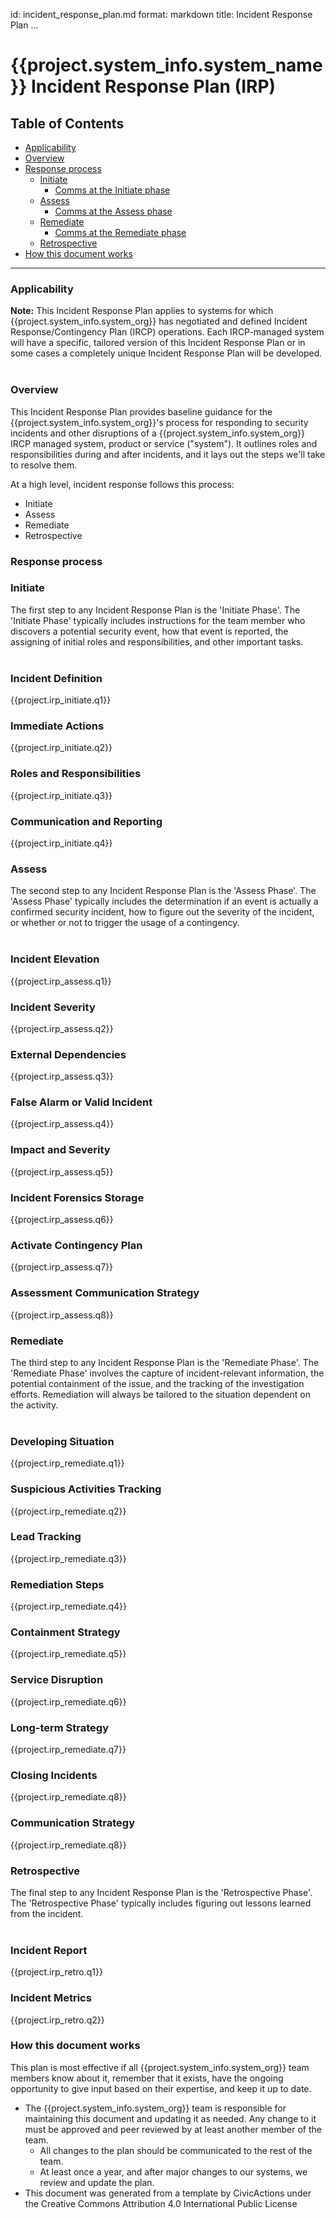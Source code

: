 id: incident_response_plan.md
format: markdown
title: Incident Response Plan
...
# {{project.system_info.system_name}} Incident Response Plan (IRP)

## Table of Contents

*   [Applicability](#applicability)
*   [Overview](#overview)
*   [Response process](#response-process)
    *   [Initiate](#initiate)
        *   [Comms at the Initiate phase](#communication-and-reporting)
    *   [Assess](#assess)
        *   [Comms at the Assess phase](#assessment-communication-strategy)
    *   [Remediate](#remediate)
        *   [Comms at the Remediate phase](#communication-strategy)
    *   [Retrospective](#retrospective)
*   [How this document works](#how-this-document-works)

* * *

### Applicability

**Note:**  This Incident Response Plan applies to systems for which {{project.system_info.system_org}} has negotiated and defined Incident Response/Contingency Plan (IRCP) operations. Each IRCP-managed system will have a specific, tailored version of this Incident Response Plan or in some cases a completely unique Incident Response Plan will be developed.
&nbsp;

### Overview

This Incident Response Plan provides baseline guidance for the {{project.system_info.system_org}}'s process for responding to security incidents and other disruptions of a {{project.system_info.system_org}} IRCP managed system, product or service ("system"). It outlines roles and responsibilities during and after incidents, and it lays out the steps we'll take to resolve them.

At a high level, incident response follows this process:
* Initiate
* Assess
* Remediate
* Retrospective
&nbsp;  

### Response process   

### **Initiate**
The first step to any Incident Response Plan is the 'Initiate Phase'. The 'Initiate Phase' typically includes instructions for the team member who discovers a potential security event, how that event is reported, the assigning of initial roles and responsibilities, and other important tasks.<br/>
&nbsp;
### Incident Definition
{{project.irp_initiate.q1}}
&nbsp;
### Immediate Actions
{{project.irp_initiate.q2}}
&nbsp;
### Roles and Responsibilities
{{project.irp_initiate.q3}}
&nbsp;
### Communication and Reporting
{{project.irp_initiate.q4}}
&nbsp;

### **Assess**
The second step to any Incident Response Plan is the 'Assess Phase'. The 'Assess Phase' typically includes the determination if an event is actually a confirmed security incident, how to figure out the severity of the incident, or whether or not to trigger the usage of a contingency.<br/>
&nbsp;
### Incident Elevation
{{project.irp_assess.q1}}
&nbsp;
### Incident Severity
{{project.irp_assess.q2}}
&nbsp;
### External Dependencies
{{project.irp_assess.q3}}
&nbsp;
### False Alarm or Valid Incident
{{project.irp_assess.q4}}
&nbsp;
### Impact and Severity
{{project.irp_assess.q5}}
&nbsp;
### Incident Forensics Storage
{{project.irp_assess.q6}}
&nbsp;
### Activate Contingency Plan
{{project.irp_assess.q7}}
&nbsp;
### Assessment Communication Strategy
{{project.irp_assess.q8}}
&nbsp;

### **Remediate**
The third step to any Incident Response Plan is the 'Remediate Phase'. The 'Remediate Phase' involves the capture of incident-relevant information, the potential containment of the issue, and the tracking of the investigation efforts. Remediation will always be tailored to the situation dependent on the activity.<br/> 
&nbsp;
### Developing Situation
{{project.irp_remediate.q1}}
&nbsp;
### Suspicious Activities Tracking
{{project.irp_remediate.q2}}
&nbsp;
### Lead Tracking
{{project.irp_remediate.q3}}
&nbsp;
### Remediation Steps
{{project.irp_remediate.q4}}
&nbsp;
### Containment Strategy
{{project.irp_remediate.q5}}
&nbsp;
### Service Disruption
{{project.irp_remediate.q6}}
&nbsp;
### Long-term Strategy
{{project.irp_remediate.q7}}
&nbsp;
### Closing Incidents
{{project.irp_remediate.q8}}
&nbsp;
### Communication Strategy
{{project.irp_remediate.q8}}
&nbsp;

### **Retrospective**
The final step to any Incident Response Plan is the 'Retrospective Phase'. The 'Retrospective Phase' typically includes figuring out lessons learned from the incident.<br/>
&nbsp;
### Incident Report
{{project.irp_retro.q1}}
&nbsp;
### Incident Metrics
{{project.irp_retro.q2}}
&nbsp;





### How this document works

This plan is most effective if all {{project.system_info.system_org}} team members know about it, remember that it exists, have the ongoing opportunity to give input based on their expertise, and keep it up to date.

*   The {{project.system_info.system_org}} team is responsible for maintaining this document and updating it as needed. Any change to it must be approved and peer reviewed by at least another member of the team.
    *   All changes to the plan should be communicated to the rest of the team.
    *   At least once a year, and after major changes to our systems, we review and update the plan.
*   This document was generated from a template by CivicActions under the Creative Commons Attribution 4.0 International Public License





